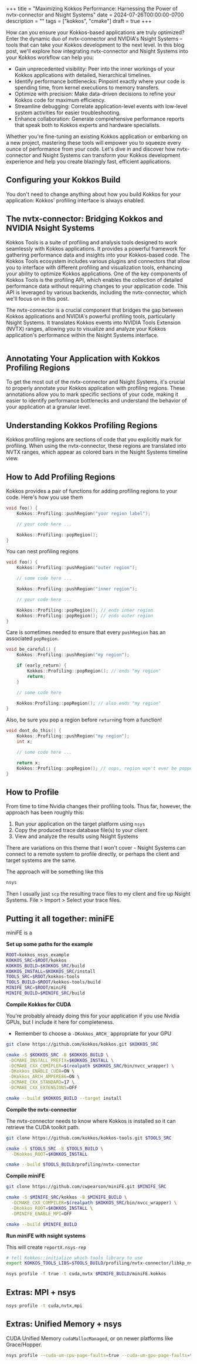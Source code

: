 +++
title = "Maximizing Kokkos Performance: Harnessing the Power of nvtx-connector and Nsight Systems"
date = 2024-07-26T00:00:00-0700
description = ""
tags = ["kokkos", "cmake"]
draft = true
+++

How can you ensure your Kokkos-based applications are truly optimized? Enter the dynamic duo of nvtx-connector and NVIDIA's Nsight Systems – tools that can take your Kokkos development to the next level.
In this blog post, we'll explore how integrating nvtx-connector and Nsight Systems into your Kokkos workflow can help you:

* Gain unprecedented visibility: Peer into the inner workings of your Kokkos applications with detailed, hierarchical timelines.
* Identify performance bottlenecks: Pinpoint exactly where your code is spending time, from kernel executions to memory transfers.
* Optimize with precision: Make data-driven decisions to refine your Kokkos code for maximum efficiency.
* Streamline debugging: Correlate application-level events with low-level system activities for easier troubleshooting.
* Enhance collaboration: Generate comprehensive performance reports that speak both to Kokkos experts and hardware specialists.

Whether you're fine-tuning an existing Kokkos application or embarking on a new project, mastering these tools will empower you to squeeze every ounce of performance from your code. Let's dive in and discover how nvtx-connector and Nsight Systems can transform your Kokkos development experience and help you create blazingly fast, efficient applications.

## Configuring your Kokkos Build

You don't need to change anything about how you build Kokkos for your application: Kokkos' profiling interface is always enabled.

## The nvtx-connector: Bridging Kokkos and NVIDIA Nsight Systems

Kokkos Tools is a suite of profiling and analysis tools designed to work seamlessly with Kokkos applications. It provides a powerful framework for gathering performance data and insights into your Kokkos-based code. The Kokkos Tools ecosystem includes various plugins and connectors that allow you to interface with different profiling and visualization tools, enhancing your ability to optimize Kokkos applications.
One of the key components of Kokkos Tools is the profiling API, which enables the collection of detailed performance data without requiring changes to your application code. This API is leveraged by various backends, including the nvtx-connector, which we'll focus on in this post.

The nvtx-connector is a crucial component that bridges the gap between Kokkos applications and NVIDIA's powerful profiling tools, particularly Nsight Systems. It translates Kokkos events into NVIDIA Tools Extension (NVTX) ranges, allowing you to visualize and analyze your Kokkos application's performance within the Nsight Systems interface.

```cmake

```

## Annotating Your Application with Kokkos Profiling Regions
To get the most out of the nvtx-connector and Nsight Systems, it's crucial to properly annotate your Kokkos application with profiling regions. These annotations allow you to mark specific sections of your code, making it easier to identify performance bottlenecks and understand the behavior of your application at a granular level.

## Understanding Kokkos Profiling Regions

Kokkos profiling regions are sections of code that you explicitly mark for profiling. When using the nvtx-connector, these regions are translated into NVTX ranges, which appear as colored bars in the Nsight Systems timeline view.

## How to Add Profiling Regions

Kokkos provides a pair of functions for adding profiling regions to your code. Here's how you use them

```c++
void foo() {
    Kokkos::Profiling::pushRegion("your region label");

    // your code here ...

    Kokkos::Profiling::popRegion();
}
```

You can nest profiling regions

```c++
void foo() {
    Kokkos::Profiling::pushRegion("outer region");

    // some code here ...

    Kokkos::Profiling::pushRegion("inner region");

    // your code here ...

    Kokkos::Profiling::popRegion(); // ends inner region
    Kokkos::Profiling::popRegion(); // ends outer region
}
```

Care is sometimes needed to ensure that every `pushRegion` has an associated `popRegion`.

```c++
void be_careful() {
    Kokkos::Profiling::pushRegion("my region");

    if (early_return) {
        Kokkos::Profiling::popRegion(); // ends "my region"
        return;
    }

    // some code here

    Kokkos:Profiling::popRegion(); // also ends "my region"
}
```

Also, be sure you pop a region before `return`ing from a function!

```c++
void dont_do_this() {
    Kokkos::Profiling::pushRegion("my region");
    int x;

    // some code here ...

    return x;
    Kokkos::Profiling::popRegion(); // oops, region won't ever be popped!
}
```

## How to Profile

From time to time Nvidia changes their profiling tools.
Thus far, however, the approach has been roughly this:

1. Run your application on the target platform using `nsys`
2. Copy the produced trace database file(s) to your client
3. View and analyze the results using Nsight Systems

There are variations on this theme that I won't cover - Nsight Systems can connect to a remote system to profile directly, or perhaps the client and target systems are the same.

The approach will be something like this
```bash
nsys 
```

Then I usually just `scp` the resulting trace files to my client and fire up Nsight Systems. File > Import > Select your trace files.


## Putting it all together: miniFE

miniFE is a 

**Set up some paths for the example**
```bash
ROOT=kokkos_nsys_example
KOKKOS_SRC=$ROOT/kokkos
KOKKOS_BUILD=$KOKKOS_SRC/build
KOKKOS_INSTALL=$KOKKOS_SRC/install
TOOLS_SRC=$ROOT/kokkos-tools
TOOLS_BUILD=$ROOT/kokkos-tools/build
MINIFE_SRC=$ROOT/miniFE
MINIFE_BUILD=$MINIFE_SRC/build
```

**Compile Kokkos for CUDA**

You're probably already doing this for your application if you use Nvidia GPUs, but I include it here for completeness.
* Remember to choose a `-DKokkos_ARCH_` appropriate for your GPU

```bash
git clone https://github.com/kokkos/kokkos.git $KOKKOS_SRC

cmake -S $KOKKOS_SRC -B $KOKKOS_BUILD \
 -DCMAKE_INSTALL_PREFIX=$KOKKOS_INSTALL \
 -DCMAKE_CXX_COMIPLER=$(realpath $KOKKOS_SRC/bin/nvcc_wrapper) \
 -DKokkos_ENABLE_CUDA=ON \
 -DKokkos_ARCH_AMPERE86=ON \
 -DCMAKE_CXX_STANDARD=17 \
 -DCMAKE_CXX_EXTENSIONS=OFF

cmake --build $KOKKOS_BUILD --target install
```

**Compile the nvtx-connector**

The nvtx-connector needs to know where Kokkos is installed so it can retrieve the CUDA toolkit path.

```bash
git clone https://github.com/kokkos/kokkos-tools.git $TOOLS_SRC

cmake -S $TOOLS_SRC -B $TOOLS_BUILD \
  -DKokkos_ROOT=$KOKKOS_INSTALL

cmake --build $TOOLS_BUILD/profiling/nvtx-connector
```

**Compile miniFE**
```bash
git clone https://github.com/cwpearson/miniFE.git $MINIFE_SRC

cmake -S $MINIFE_SRC/kokkos -B $MINIFE_BUILD \
  -DCMAKE_CXX_COMPILER=$(realpath $KOKKOS_SRC/bin/nvcc_wrapper) \
  -DKokkos_ROOT=$KOKKOS_INSTALL \
  -DMINIFE_ENABLE_MPI=OFF

cmake --build $MINIFE_BUILD
```

**Run miniFE with nsight systems**

This will create `reportX.nsys-rep`

```bash
# tell Kokkos::initialize which tools library to use
export KOKKOS_TOOLS_LIBS=$TOOLS_BUILD/profiling/nvtx-connector/libkp_nvtx_connector.so

nsys profile -f true -t cuda,nvtx $MINIFE_BUILD/miniFE.kokkos
```

## Extras: MPI + nsys

```bash
nsys profile -t cuda,nvtx,mpi
```

## Extras: Unified Memory + nsys

CUDA Unified Memory `cudaMallocManaged`, or on newer platforms like Grace/Hopper.

```bash
nsys profile --cuda-um-cpu-page-faults=true --cuda-um-gpu-page-faults=true
```